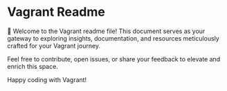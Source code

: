 # Vagrant Readme

📄 Welcome to the Vagrant readme file! This document serves as your gateway to exploring insights, documentation, and resources meticulously crafted for your Vagrant journey.

Feel free to contribute, open issues, or share your feedback to elevate and enrich this space.

Happy coding with Vagrant!

